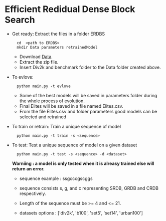 # Efficient Redidual Dense Block Search

- Get ready: 
    Extract the files in a folder ERDBS

        cd  <path to ERDBS>
        mkdir Data parameters retrainedModel

    - Download [Data](https://drive.google.com/drive/folders/1hd-C5iM11eHGcp6c-fY4fZC9-BoAHvEP?usp=sharing).
    - Extract the zip file.
    - Insert Div2k and benchmark folder to the Data folder created above.

- To evlove:

        python main.py -t evlove

    - Some of the best models will be saved in parameters folder during the whole process of evolution.
    - Final Elites will be saved in a file named Elites.csv.
    - From the file Elites.csv and folder parameters good models can be selected and retrained

- To train or retrain:
    Train a unique sequence of model

        python main.py -t train -s <sequence>

- To test:
    Test a unique sequence of model on a given dataset

        python main.py -t test -s <sequence> -d <dataset>

    **Warniing : a model is only tested when it is alreasy trained else will return an error.**

    - sequence example : ssgcccgscggs
    - sequence consists s, g, and c representing SRDB, GRDB and CRDB respectively.
    - Length of the sequence must be >= 4 and <= 21.

    - datasets options : ['div2k', 'b100', 'set5', 'set14', 'urban100']